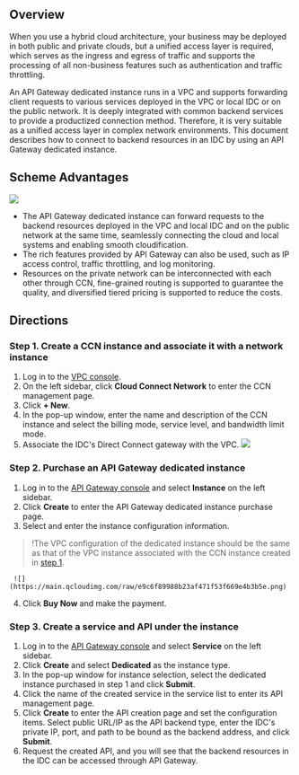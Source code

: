 ## Overview

When you use a hybrid cloud architecture, your business may be deployed in both public and private clouds, but a unified access layer is required, which serves as the ingress and egress of traffic and supports the processing of all non-business features such as authentication and traffic throttling.

An API Gateway dedicated instance runs in a VPC and supports forwarding client requests to various services deployed in the VPC or local IDC or on the public network. It is deeply integrated with common backend services to provide a productized connection method. Therefore, it is very suitable as a unified access layer in complex network environments. This document describes how to connect to backend resources in an IDC by using an API Gateway dedicated instance.

## Scheme Advantages

![](https://main.qcloudimg.com/raw/fd994d665015f73bb701970106d765cf.png)

- The API Gateway dedicated instance can forward requests to the backend resources deployed in the VPC and local IDC and on the public network at the same time, seamlessly connecting the cloud and local systems and enabling smooth cloudification.
- The rich features provided by API Gateway can also be used, such as IP access control, traffic throttling, and log monitoring.
- Resources on the private network can be interconnected with each other through CCN, fine-grained routing is supported to guarantee the quality, and diversified tiered pricing is supported to reduce the costs.

## Directions

### Step 1. Create a CCN instance and associate it with a network instance[](id:步骤1)

1. Log in to the [VPC console](https://console.cloud.tencent.com/vpc).
2. On the left sidebar, click **Cloud Connect Network** to enter the CCN management page.
3. Click **+ New**.
4. In the pop-up window, enter the name and description of the CCN instance and select the billing mode, service level, and bandwidth limit mode.
5. Associate the IDC's Direct Connect gateway with the VPC.
	 ![](https://main.qcloudimg.com/raw/ccaf43447028f575d13131ab5eee4d03.png)

### Step 2. Purchase an API Gateway dedicated instance

1. Log in to the [API Gateway console](https://console.cloud.tencent.com/apigateway) and select **Instance** on the left sidebar.
2. Click **Create** to enter the API Gateway dedicated instance purchase page.
3. Select and enter the instance configuration information.
>!The VPC configuration of the dedicated instance should be the same as that of the VPC instance associated with the CCN instance created in [step 1](#步骤1).
>
	 ![](https://main.qcloudimg.com/raw/e9c6f89988b23af471f53f669e4b3b5e.png)
4. Click **Buy Now** and make the payment.

### Step 3. Create a service and API under the instance

1. Log in to the [API Gateway console](https://console.cloud.tencent.com/apigateway) and select **Service** on the left sidebar.
2. Click **Create** and select **Dedicated** as the instance type.
3. In the pop-up window for instance selection, select the dedicated instance purchased in step 1 and click **Submit**.
4. Click the name of the created service in the service list to enter its API management page.
5. Click **Create** to enter the API creation page and set the configuration items. Select public URL/IP as the API backend type, enter the IDC's private IP, port, and path to be bound as the backend address, and click **Submit**.
6. Request the created API, and you will see that the backend resources in the IDC can be accessed through API Gateway.
